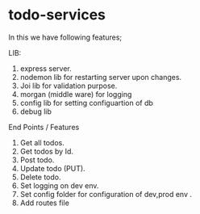# todo-services
In this we have following features;

LIB:
1. express server.
2. nodemon lib for restarting server upon changes.
3. Joi lib for validation purpose.
4. morgan (middle ware) for logging
5. config lib for setting configuartion of db
6. debug lib


End Points / Features
1. Get all todos.
2. Get todos by Id.
3. Post todo.
4. Update todo (PUT).
5. Delete todo.
6. Set logging on dev env.
7. Set config folder for configuration of dev,prod env .
8. Add routes file
